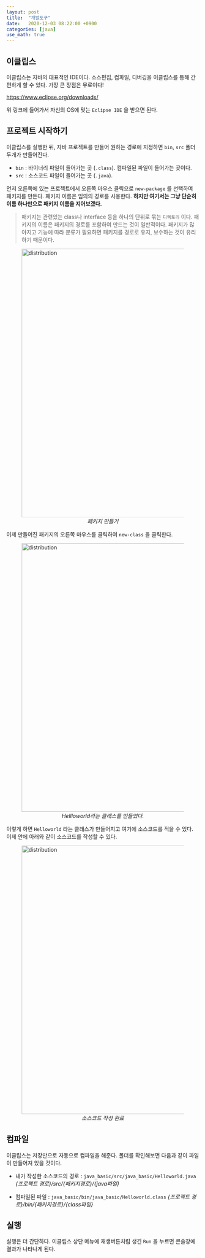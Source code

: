 ```yaml
---
layout: post
title:  "개발도구"
date:   2020-12-03 08:22:00 +0900
categories: [java]
use_math: true
---
```


## 이클립스

이클립스는 자바의 대표적인 IDE이다. 소스편집, 컴파일, 디버깅을 이클립스를 통해 간편하게 할 수 있다. 가장 큰 장점은 무료이다!

https://www.eclipse.org/downloads/

위 링크에 들어가서 자신의 OS에 맞는 `Eclipse IDE` 을 받으면 된다.



## 프로젝트 시작하기

이클립스를 실행한 뒤, 자바 프로젝트를 만들어 원하는 경로에 지정하면 `bin`, `src` 폴더 두개가 만들어진다.

* `bin` : 바이너리 파일이 들어가는 곳 (`.class`). 컴파일된 파일이 들어가는 곳이다.
* `src` : 소스코드 파일이 들어가는 곳 (`.java`).

먼저 오른쪽에 있는 프로젝트에서 오른쪽 마우스 클릭으로 `new-package` 를 선택하여 패키지를 만든다. 패키지 이름은 임의의 경로를 사용한다. **하지만 여기서는 그냥 단순히 이름 하나만으로 패키지 이름을 지어보겠다.**

> 패키지는 관련있는 class나 interface 등을 하나의 단위로 묶는 `디렉토리` 이다. 패키지의 이름은 패키지의 경로를 포함하여 만드는 것이 일반적이다. 패키지가 많아지고 기능에 따라 분류가 필요하면 패키지를 경로로 유지, 보수하는 것이 유리하기 때문이다.

<figure>
  <img src="https://raw.githubusercontent.com/jsstar522/jsstar522.github.io/master/static/img/_posts/20201203/1.png" alt="distribution" style="display:block; width:700px; margin: 0 auto;"/>
  <center><em>패키지 만들기</em></center>
</figure>

이제 만들어진 패키지의 오른쪽 마우스를 클릭하여 `new-class` 을 클릭한다.

<figure>
  <img src="https://raw.githubusercontent.com/jsstar522/jsstar522.github.io/master/static/img/_posts/20201203/2.png" alt="distribution" style="display:block; width:700px; margin: 0 auto;"/>
  <center><em>Hellloworld라는 클래스를 만들었다.</em></center>
</figure>

이렇게 하면 `Helloworld` 라는 클래스가 만들어지고 여기에 소스코드를 적을 수 있다. 이제 안에 아래와 같이 소스코드를 작성할 수 있다.

<figure>
  <img src="https://raw.githubusercontent.com/jsstar522/jsstar522.github.io/master/static/img/_posts/20201203/3.png" alt="distribution" style="display:block; width:700px; margin: 0 auto;"/>
  <center><em>소스코드 작성 완료</em></center>
</figure>

## 컴파일

이클립스는 저장만으로 자동으로 컴파일을 해준다. 폴더를 확인해보면 다음과 같이 파일이 만들어져 있을 것이다.

* 내가 작성한 소스코드의 경로 : `java_basic/src/java_basic/Helloworld.java` *{프로젝트 경로}/src/{패키지경로}/{java파일}*

* 컴파일된 파일 : `java_basic/bin/java_basic/Helloworld.class` *{프로젝트 경로}/bin/{패키지경로}/{class파일}*



## 실행

실행은 더 간단하다. 이클립스 상단 메뉴에 재생버튼처럼 생긴 `Run` 을 누르면 콘솔창에 결과가 나타나게 된다.